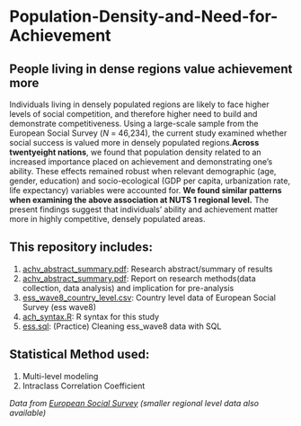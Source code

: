 # Population-Density-and-Need-for-Achievement
## People living in dense regions value achievement more 

Individuals living in densely populated regions are likely to face higher levels of social competition, and therefore higher need to build and demonstrate competitiveness. Using a large-scale sample from the European Social Survey (_N_ = 46,234), the current study examined whether social success is valued more in densely populated regions.**Across twentyeight nations**, we found that population density related to an increased importance placed on achievement and demonstrating one’s ability. These effects remained robust when relevant demographic (age, gender, education) and socio-ecological (GDP per capita, urbanization rate, life expectancy) variables were accounted for. **We found similar patterns when examining the above association at NUTS 1 regional level.** The present findings suggest that individuals’ ability and achievement matter more in highly competitive, densely populated areas.

## This repository includes:
1. [achv_abstract_summary.pdf](https://github.com/yyklee/Population-Density-and-Need-for-Achievement/blob/main/achv_abstract_summary.pdf): Research abstract/summary of results
2. [achv_abstract_summary.pdf](): Report on research methods(data collection, data analysis) and implication for pre-analysis
3. [ess_wave8_country_level.csv](https://github.com/yyklee/Population-Density-and-Need-for-Achievement/blob/main/ess_wave8_country_level.csv): Country level data of European Social Survey (ess wave8)
4. [ach_syntax.R](https://github.com/yyklee/Population-Density-and-Need-for-Achievement/blob/main/achv_syntax.R): R syntax for this study
5. [ess.sql](https://github.com/yyklee/Population-Density-and-Need-for-Achievement/blob/main/ess_clean.sql): (Practice) Cleaning ess_wave8 data with SQL

## Statistical Method used:
1. Multi-level modeling
2. Intraclass Correlation Coefficient

*Data from [European Social Survey](https://www.europeansocialsurvey.org/) (smaller regional level data also available)*
